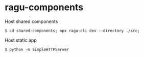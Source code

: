# ragu-components
Host shared components
```
$ cd shared-components; npx ragu-cli dev --directory ./src;
```

Host static app
```
$ python -m SimpleHTTPServer
```

